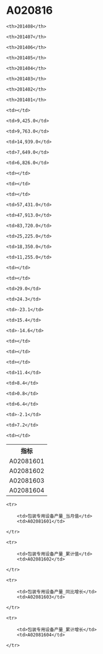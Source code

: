 A020816
======


<table>

<tr>
    <th>指标</th>
    
    <th>201408</th>
    
    <th>201407</th>
    
    <th>201406</th>
    
    <th>201405</th>
    
    <th>201404</th>
    
    <th>201403</th>
    
    <th>201402</th>
    
    <th>201401</th>
    
</tr>


<tr>
    <td>A02081601</td>
    
    <td></td>
    
    <td>9,425.0</td>
    
    <td>9,763.0</td>
    
    <td>14,939.0</td>
    
    <td>7,649.0</td>
    
    <td>6,826.0</td>
    
    <td></td>
    
    <td></td>
    

</tr>

<tr>
    <td>A02081602</td>
    
    <td></td>
    
    <td>57,431.0</td>
    
    <td>47,913.0</td>
    
    <td>83,720.0</td>
    
    <td>25,225.0</td>
    
    <td>18,350.0</td>
    
    <td>11,255.0</td>
    
    <td></td>
    

</tr>

<tr>
    <td>A02081603</td>
    
    <td></td>
    
    <td>29.0</td>
    
    <td>24.3</td>
    
    <td>-23.1</td>
    
    <td>15.4</td>
    
    <td>-14.6</td>
    
    <td></td>
    
    <td></td>
    

</tr>

<tr>
    <td>A02081604</td>
    
    <td></td>
    
    <td>11.4</td>
    
    <td>8.4</td>
    
    <td>0.8</td>
    
    <td>6.4</td>
    
    <td>-2.1</td>
    
    <td>7.2</td>
    
    <td></td>
    

</tr>


</table>

<table>
    
    <tr>

        <td>包装专用设备产量_当月值</td>
        <td>A02081601</td>

    </tr>
    
    <tr>

        <td>包装专用设备产量_累计值</td>
        <td>A02081602</td>

    </tr>
    
    <tr>

        <td>包装专用设备产量_同比增长</td>
        <td>A02081603</td>

    </tr>
    
    <tr>

        <td>包装专用设备产量_累计增长</td>
        <td>A02081604</td>

    </tr>
    
</table>